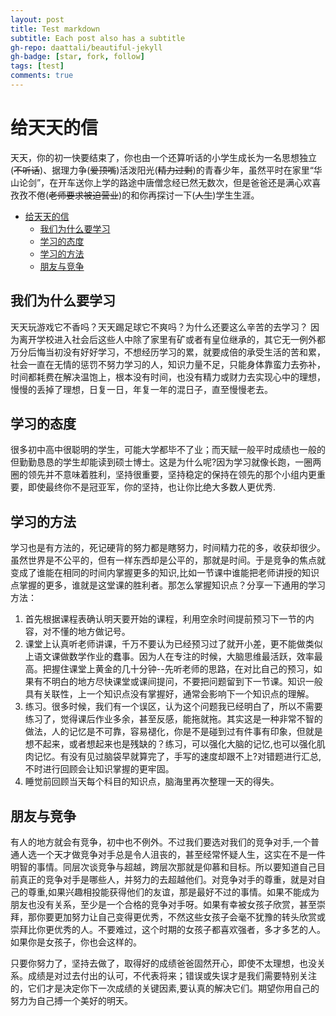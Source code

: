 ```yaml
---
layout: post
title: Test markdown
subtitle: Each post also has a subtitle
gh-repo: daattali/beautiful-jekyll
gh-badge: [star, fork, follow]
tags: [test]
comments: true
---
```


# 给天天的信

天天，你的初一快要结束了，你也由一个还算听话的小学生成长为一名思想独立(~~不听话~~)、据理力争(~~爱顶嘴~~)活泼阳光(~~精力过剩~~)的青春少年，虽然平时在家里“华山论剑”，在开车送你上学的路途中唐僧念经已然无数次，但是爸爸还是满心欢喜孜孜不倦(~~老师要求被迫营业~~)的和你再探讨一下(~~人生~~)学生生涯。

- [给天天的信](#给天天的信)
  - [我们为什么要学习](#我们为什么要学习)
  - [学习的态度](#学习的态度)
  - [学习的方法](#学习的方法)
  - [朋友与竞争](#朋友与竞争)

## 我们为什么要学习
天天玩游戏它不香吗？天天踢足球它不爽吗？为什么还要这么辛苦的去学习？
因为离开学校进入社会后这些人中除了家里有矿或者有皇位继承的，其它无一例外都万分后悔当初没有好好学习，不想经历学习的累，就要成倍的承受生活的苦和累，社会一直在无情的惩罚不努力学习的人，知识力量不足，只能身体靠蛮力去弥补，时间都耗费在解决温饱上，根本没有时间，也没有精力或财力去实现心中的理想，慢慢的丢掉了理想，日复一日，年复一年的混日子，直至慢慢老去。


## 学习的态度
很多初中高中很聪明的学生，可能大学都毕不了业；而天赋一般平时成绩也一般的但勤勤恳恳的学生却能读到硕士博士。这是为什么呢?因为学习就像长跑，一圈两圈的领先并不意味着胜利，坚持很重要，坚持稳定的保持在领先的那个小组内更重要，即使最终你不是冠亚军，你的坚持，也让你比绝大多数人更优秀.

## 学习的方法
学习也是有方法的，死记硬背的努力都是瞎努力，时间精力花的多，收获却很少。虽然世界是不公平的，但有一样东西却是公平的，那就是时间。于是竞争的焦点就变成了谁能在相同的时间内掌握更多的知识,比如一节课中谁能把老师讲授的知识点掌握的更多，谁就是这堂课的胜利者。那怎么掌握知识点？分享一下通用的学习方法：
  1. 首先根据课程表确认明天要开始的课程，利用空余时间提前预习下一节的内容，对不懂的地方做记号。
  2. 课堂上认真听老师讲课，千万不要认为已经预习过了就开小差，更不能做类似上语文课做数学作业的蠢事。因为人在专注的时候，大脑思维最活跃，效率最高。把握住课堂上黄金的几十分钟--先听老师的思路，在对比自己的预习，如果有不明白的地方尽快课堂或课间提问，不要把问题留到下一节课。知识一般具有关联性，上一个知识点没有掌握好，通常会影响下一个知识点的理解。
  3. 练习。很多时候，我们有一个误区，认为这个问题我已经明白了，所以不需要练习了，觉得课后作业多余，甚至反感，能拖就拖。其实这是一种非常不智的做法，人的记忆是不可靠，容易褪化，你是不是碰到过有件事有印象，但就是想不起来，或者想起来也是残缺的？练习，可以强化大脑的记忆,也可以强化肌肉记忆。有没有见过脑袋早就算完了，手写的速度却跟不上?对错题进行汇总,不时进行回顾会让知识掌握的更牢固。
  4. 睡觉前回顾当天每个科目的知识点，脑海里再次整理一天的得失。

## 朋友与竞争
有人的地方就会有竞争，初中也不例外。不过我们要选对我们的竞争对手,一个普通人选一个天才做竞争对手总是令人沮丧的，甚至经常怀疑人生，这实在不是一件明智的事情。同层次谈竞争与超越，跨层次那就是仰慕和目标。所以要知道自己目前真正的竞争对手是哪些人，并努力的去超越他们。对竞争对手的尊重，就是对自己的尊重,如果兴趣相投能获得他们的友谊，那是最好不过的事情。如果不能成为朋友也没有关系，至少是一个合格的竞争对手呀。如果有幸被女孩子欣赏，甚至崇拜，那你要更加努力让自己变得更优秀，不然这些女孩子会毫不犹豫的转头欣赏或崇拜比你更优秀的人。不要难过，这个时期的女孩子都喜欢强者，多才多艺的人。如果你是女孩子，你也会这样的。

只要你努力了，坚持去做了，取得好的成绩爸爸固然开心，即使不太理想，也没关系。成绩是对过去付出的认可，不代表将来；错误或失误才是我们需要特别关注的，它们才是决定你下一次成绩的关键因素,要认真的解决它们。期望你用自己的努力为自己搏一个美好的明天。